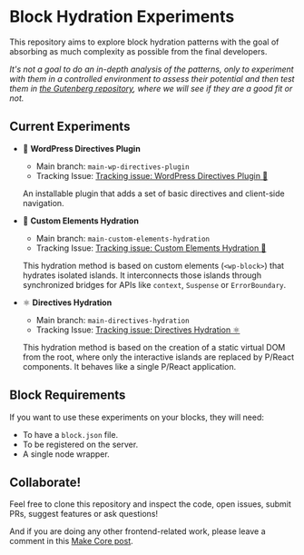 # Block Hydration Experiments

This repository aims to explore block hydration patterns with the goal of absorbing as much complexity as possible from the final developers.

_It's not a goal to do an in-depth analysis of the patterns, only to experiment with them in a controlled environment to assess their potential and then test them in [the Gutenberg repository](https://github.com/WordPress/gutenberg), where we will see if they are a good fit or not._

## Current Experiments

- 🎨 **WordPress Directives Plugin**

  - Main branch: `main-wp-directives-plugin` 
  - Tracking Issue: [Tracking issue: WordPress Directives Plugin 🎨](https://github.com/WordPress/block-hydration-experiments/issues/80)

  An installable plugin that adds a set of basic directives and client-side navigation.

- 🧩 **Custom Elements Hydration**

  - Main branch: `main-custom-elements-hydration`
  - Tracking Issue: [Tracking issue: Custom Elements Hydration 🧩](https://github.com/WordPress/block-hydration-experiments/issues/39)

  This hydration method is based on custom elements (`<wp-block>`) that hydrates isolated islands. It interconnects those islands through synchronized bridges for APIs like `context`, `Suspense` or `ErrorBoundary`.

- ⚛️ **Directives Hydration**

  - Main branch: `main-directives-hydration`
  - Tracking Issue: [Tracking issue: Directives Hydration ⚛](https://github.com/WordPress/block-hydration-experiments/issues/64)

  This hydration method is based on the creation of a static virtual DOM from the root, where only the interactive islands are replaced by P/React components. It behaves like a single P/React application.

## Block Requirements

If you want to use these experiments on your blocks, they will need:

- To have a `block.json` file.
- To be registered on the server.
- A single node wrapper.

## Collaborate!

Feel free to clone this repository and inspect the code, open issues, submit PRs, suggest features or ask questions!

And if you are doing any other frontend-related work, please leave a comment in this [Make Core post](https://make.wordpress.org/core/2022/04/27/exploration-to-enable-better-developer-and-visitor-experiences-with-blocks/).
